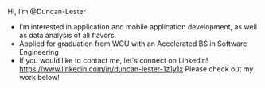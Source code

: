  Hi, I’m @Duncan-Lester
- I’m interested in application and mobile application development, as well as data analysis of all flavors.
- Applied for graduation from WGU with an Accelerated BS in Software Engineering
- If you would like to contact me, let's connect on Linkedin! https://www.linkedin.com/in/duncan-lester-1z1y1x
Please check out my work below!

<!---
Duncan-Lester/Duncan-Lester is a ✨ special ✨ repository because its `README.md` (this file) appears on your GitHub profile.
You can click the Preview link to take a look at your changes.
--->
